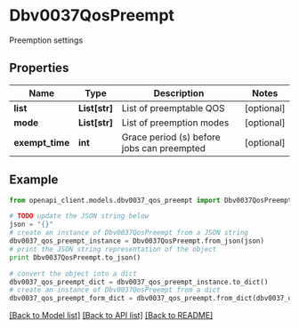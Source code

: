 # Dbv0037QosPreempt

Preemption settings

## Properties
Name | Type | Description | Notes
------------ | ------------- | ------------- | -------------
**list** | **List[str]** | List of preemptable QOS | [optional] 
**mode** | **List[str]** | List of preemption modes | [optional] 
**exempt_time** | **int** | Grace period (s) before jobs can preempted | [optional] 

## Example

```python
from openapi_client.models.dbv0037_qos_preempt import Dbv0037QosPreempt

# TODO update the JSON string below
json = "{}"
# create an instance of Dbv0037QosPreempt from a JSON string
dbv0037_qos_preempt_instance = Dbv0037QosPreempt.from_json(json)
# print the JSON string representation of the object
print Dbv0037QosPreempt.to_json()

# convert the object into a dict
dbv0037_qos_preempt_dict = dbv0037_qos_preempt_instance.to_dict()
# create an instance of Dbv0037QosPreempt from a dict
dbv0037_qos_preempt_form_dict = dbv0037_qos_preempt.from_dict(dbv0037_qos_preempt_dict)
```
[[Back to Model list]](../README.md#documentation-for-models) [[Back to API list]](../README.md#documentation-for-api-endpoints) [[Back to README]](../README.md)


